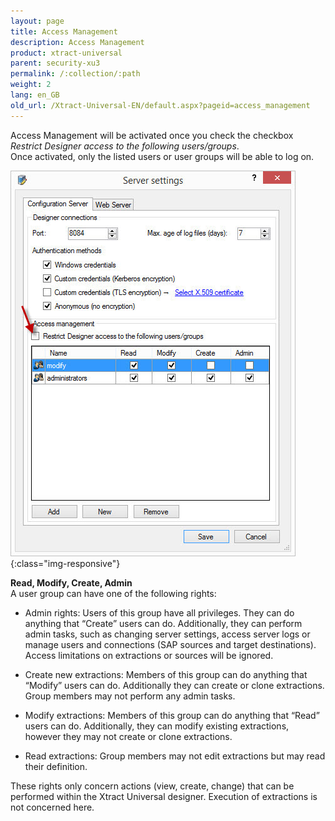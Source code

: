 ```yaml
---
layout: page
title: Access Management
description: Access Management
product: xtract-universal
parent: security-xu3
permalink: /:collection/:path
weight: 2
lang: en_GB
old_url: /Xtract-Universal-EN/default.aspx?pageid=access_management
---
```


Access Management will be activated once you check the checkbox *Restrict Designer access to the following users/groups*. <br>
Once activated, only the listed users or user groups will be able to log on.

![Server-Settings_](/img/content/Server-Settings_.jpg){:class="img-responsive"}

**Read, Modify, Create, Admin**<br>
A user group can have one of the following rights:

- Admin rights: Users of this group have all privileges. They can do anything that “Create”
users can do. Additionally, they can perform admin tasks, such as changing server settings, access server logs or manage users and connections (SAP sources and target destinations). Access limitations on extractions or sources will be ignored.

- Create new extractions: Members of this group can do anything that “Modify” users can do. Additionally they can create or clone extractions. Group members may not perform any admin tasks.

- Modify extractions: Members of this group can do anything that “Read” users can do.
Additionally, they can modify existing extractions, however they may not create or clone extractions.

- Read extractions: Group members may not edit extractions but may read their definition.

These rights only concern actions (view, create, change) that can be performed within the Xtract Universal designer.
Execution of extractions is not concerned here.


